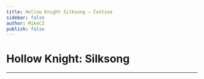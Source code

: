 ```yaml
---
title: Hollow Knight Silksong – Čeština
sidebar: false
author: MikeCZ
publish: false
---
```


# Hollow Knight: Silksong

  <div style="max-width: 600px">
    <el-alert
      title="UPOZORNĚNÍ"
      type="warning"
      description="Nezavazuju se k překladu hry. Jen o ní uvažuji. Jestli jí chceš udělat, posluž si ale dej mi to prosím vědět dolů do komentářů. V komentářích je i moje aktuální stanovisko."
      :closable="false"
      show-icon
    />
  </div>

---
